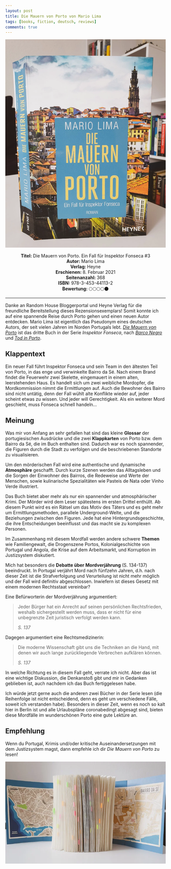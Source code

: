```yaml
---
layout: post
title: Die Mauern von Porto von Mario Lima
tags: [books, fiction, deutsch, reviews]
comments: true
---
```


![cover](../assets/img/dieMauernVonPorto_1.jpg)

<div align="center"><strong>Titel: </strong>Die Mauern von Porto. Ein Fall für Inspektor Fonseca #3</div>
<div align="center"><strong>Autor: </strong>Mario Lima</div>
<div align="center"><strong>Verlag: </strong>Heyne</div>
<div align="center"><strong>Erschienen: </strong>8. Februar 2021</div>
<div align="center"><strong>Seitenanzahl: </strong>368</div>
<div align="center"><strong>ISBN: </strong>978-3-453-44113-2</div>
<div align="center"><strong>Bewertung: </strong> 🌕🌕🌕🌕🌑</div>

---

Danke an Random House Bloggerportal und Heyne Verlag für die freundliche Bereitstellung dieses Rezensionsexemplars! Somit konnte ich auf eine spannende Reise durch Porto gehen und einen neuen Autor entdecken. Mario Lima ist eigentlich das Pseudonym eines deutschen Autors, der seit vielen Jahren im Norden Portugals lebt. *[Die Mauern von Porto](https://shop.randomhouse.de/shop/article/42754860/mario_lima_die_mauern_von_porto.html)* ist das dritte Buch in der Serie *Inspektor Fonseca*, nach *[Barco Negro](https://shop.randomhouse.de/shop/article/30206421/mario_lima_barco_negro.html)* und *[Tod in Porto](https://shop.randomhouse.de/shop/article/38461864/mario_lima_tod_in_porto.html)*.

Klappentext
-----------

Ein neuer Fall führt Inspektor Fonseca und sein Team in den ältesten Teil von Porto, in das enge und verwinkelte Bairro da Sé. Nach einem Brand findet die Feuerwehr zwei Skelette, eingemauert in einem alten, leerstehenden Haus. Es handelt sich um zwei weibliche Mordopfer, die Mordkommission nimmt die Ermittlungen auf. Auch die Bewohner des Bairro sind nicht untätig, denn der Fall wühlt alte Konflikte wieder auf, jeder scheint etwas zu wissen. Und jeder will Gerechtigkeit. Als ein weiterer Mord geschieht, muss Fonseca schnell handeln...

Meinung
-------

Was mir von Anfang an sehr gefallen hat sind das kleine **Glossar** der portugiesischen Ausdrücke und die zwei **Klappkarten** von Porto bzw. dem Bairro da Sé, die im Buch enthalten sind. Dadurch war es noch spannender, die Figuren durch die Stadt zu verfolgen und die beschriebenen Standorte zu visualisieren.

Um den mörderischen Fall wird eine authentische und dynamische **Atmosphäre** geschafft. Durch kurze Szenen werden das Alltagsleben und die Sorgen der Einwohner des Bairros, die Redeweise und Werte der Menschen, sowie kulinarische Spezialitäten wie Pasteis de Nata oder Vinho Verde illustriert.

Das Buch bietet aber mehr als nur ein spannender und atmosphärischer Krimi. Der Mörder wird dem Leser spätestens im ersten Drittel enthüllt. Ab diesem Punkt wird es ein Rätsel um das Motiv des Täters und es geht mehr um Ermittlungsmethoden, parallele Underground-Welte, und die Beziehungen zwischen den Figuren. Jede hat eine Hintergrundsgeschichte, die ihre Entscheidungen beeinflusst und das macht sie zu komplexen Personen.

Im Zusammenhang mit diesem Mordfall werden andere schwere **Themen** wie Familiengewalt, die Drogenszene Portos, Kolonialgeschichte von Portugal und Angola, die Krise auf dem Arbeitsmarkt, und Korruption im Justizsystem diskutiert.

Mich hat besonders die **Debatte über** **Mordverjährung** (S. 134-137) beeindruckt. In Portugal verjährt Mord nach fünfzehn Jahren, d.h. nach dieser Zeit ist die Strafverfolgung und Verurteilung ist nicht mehr möglich und der Fall wird definitiv abgeschlossen. Inwiefern ist dieses Gesetz mit einem modernen Rechtsstaat vereinbar?

Eine Befürworterin der Mordverjährung argumentiert:

> Jeder Bürger hat ein Anrecht auf seinen persönlichen Rechtsfrieden, weshalb sichergestellt werden muss, dass er nicht für eine unbegrenzte Zeit juristisch verfolgt werden kann.
>
> *S. 137*

Dagegen argumentiert eine Rechtsmedizinerin:

> Die moderne Wissenschaft gibt uns die Techniken an die Hand, mit denen wir auch lange zurückliegende Verbrechen aufklären können.
>
> *S. 137*

In welche Richtung es in diesem Fall geht, verrate ich nicht. Aber das ist eine wichtige Diskussion, die Denkanstoß gibt und mir in Gedanken geblieben ist, auch nachdem ich das Buch fertiggelesen habe.

Ich würde jetzt gerne auch die anderen zwei Bücher in der Serie lesen (die Reihenfolge ist nicht entscheidend, denn es geht um verschiedene Fälle, soweit ich verstanden habe). Besonders in dieser Zeit, wenn es noch so kalt hier in Berlin ist und alle Urlaubspläne coronabedingt abgesagt sind, bieten diese Mordfälle im wunderschönen Porto eine gute Lektüre an.

Empfehlung
----------

Wenn du Portugal, Krimis und/oder kritische Auseinandersetzungen mit dem Justizsystem magst, dann empfehle ich dir *Die Mauern von Porto* zu lesen!

![cover](../assets/img/dieMauernVonPorto_2.jpg)
